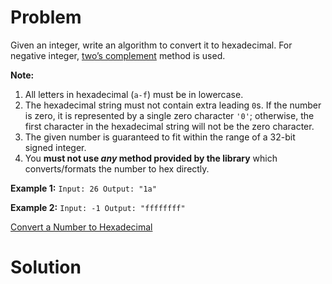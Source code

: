 
# Problem

Given an integer, write an algorithm to convert it to hexadecimal. For
negative integer, [two’s
complement](https://en.wikipedia.org/wiki/Two%27s_complement) method is used.

**Note:**

  1. All letters in hexadecimal (`a-f`) must be in lowercase.
  2. The hexadecimal string must not contain extra leading `0`s. If the number is zero, it is represented by a single zero character `'0'`; otherwise, the first character in the hexadecimal string will not be the zero character.
  3. The given number is guaranteed to fit within the range of a 32-bit signed integer.
  4. You **must not use _any_ method provided by the library** which converts/formats the number to hex directly.

**Example 1:**
    ```
    Input:
    26
    Output:
    "1a"
    ```

**Example 2:**
    ```
    Input:
    -1
    Output:
    "ffffffff"
    ```



[Convert a Number to Hexadecimal](https://leetcode.com/problems/convert-a-number-to-hexadecimal)

# Solution




